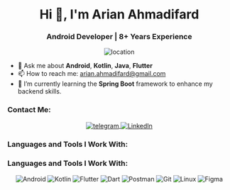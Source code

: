 

<h1 align="center">Hi 👋, I'm Arian Ahmadifard</h1>
<h3 align="center">Android Developer | 8+ Years Experience</h3>

<p align="center">
  <img src="https://img.shields.io/badge/Location-Iran-blue?style=for-the-badge" alt="location"/>
</p>

- 💬 Ask me about **Android**, **Kotlin**, **Java**, **Flutter**
- 📫 How to reach me: [arian.ahmadifard@gmail.com](mailto:arian.ahmadifard@gmail.com)
- 🌱 I’m currently learning the **Spring Boot** framework to enhance my backend skills.


### Contact Me:

<p align="center">
  <a href="https://t.me/DamoonFard" target="blank">
    <img align="center" src="https://img.shields.io/badge/Telegram-2CA5E0?style=for-the-badge&logo=telegram&logoColor=white" alt="telegram"/>
  </a>
  <a href="https://www.linkedin.com/in/arian-ahmadifard" target="blank">
    <img align="center" src="https://img.shields.io/badge/LinkedIn-0077B5?style=for-the-badge&logo=linkedin&logoColor=white" alt="LinkedIn"/>
  </a>
</p>

### Languages and Tools I Work With:
### Languages and Tools I Work With:

<p align="center">
  <img src="https://img.shields.io/badge/Android-3DDC84?style=for-the-badge&logo=android&logoColor=white" alt="Android"/>
  <img src="https://img.shields.io/badge/Kotlin-0095D5?style=for-the-badge&logo=kotlin&logoColor=white" alt="Kotlin"/>
  <img src="https://img.shields.io/badge/Flutter-02569B?style=for-the-badge&logo=flutter&logoColor=white" alt="Flutter"/>
  <img src="https://img.shields.io/badge/Dart-0175C2?style=for-the-badge&logo=dart&logoColor=white" alt="Dart"/>
  <img src="https://img.shields.io/badge/Postman-FF6C37?style=for-the-badge&logo=postman&logoColor=white" alt="Postman"/>
  <img src="https://img.shields.io/badge/Git-F05032?style=for-the-badge&logo=git&logoColor=white" alt="Git"/>
  <img src="https://img.shields.io/badge/Linux-FCC624?style=for-the-badge&logo=linux&logoColor=black" alt="Linux"/>
  <img src="https://img.shields.io/badge/Figma-F24E1E?style=for-the-badge&logo=figma&logoColor=white" alt="Figma"/>
</p>
